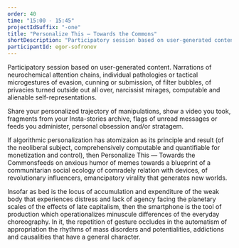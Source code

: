 ```yaml
---
order: 40
time: "15:00 - 15:45"
projectIdSuffix: "-one"
title: "Personalize This — Towards the Commons"
shortDescription: "Participatory session based on user-generated content."
participantId: egor-sofronov
---
```


Participatory session based on user-generated content. Narrations of neurochemical attention chains, individual pathologies or tactical microgestures of evasion, cunning or submission, of filter bubbles, of privacies turned outside out all over, narcissist mirages, computable and alienable self-representations.

Share your personalized trajectory of manipulations, show a video you took, fragments from your Insta-stories archive, flags of unread messages or feeds you administer, personal obsession and/or stratagem.

If algorithmic personalization has atomizaion as its principle and result (of the neoliberal subject, comprehensively computable and quantifiable for monetization and control), then Personalize This — Towards the Commonsfeeds on anxious humor of memes towards a blueprint of a communitarian social ecology of comradely relation with devices, of revolutionary influencers, emancipatory virality that generates new worlds.

Insofar as bed is the locus of accumulation and expenditure of the weak body that experiences distress and lack of agency facing the planetary scales of the effects of late capitalism, then the smartphone is the tool of production which operationalizes minuscule differences of the everyday choreography. In it, the repetition of gesture occludes in the automatism of appropriation the rhythms of mass disorders and potentialities, addictions and causalities that have a general character.
